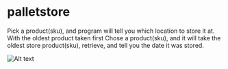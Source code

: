 # palletstore
Pick a product(sku), and program will tell you which location to store it at. With the oldest product taken first
Chose a product(sku), and it will take the oldest store product(sku), retrieve, and tell you the date it was stored.

![Alt text](https://postimg.org/image/tnipe1wgd "Optional title")

